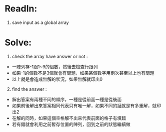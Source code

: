 
# ReadIn: 
1. save input as a global array

# Solve: 
1. check the array have answer or not : 
 
 * 一陣列存-1跟1~9的個數，然後去檢查行跟列
 * 如果-1的個數不是3個就會有問題，如果某個數字用兩次甚至以上也有問題 
 * 以上就是會造成無解的狀況，如果無解就印出0

2. find the answer :
 
 * 解出答案有兩種不同的順序，一種是從前面一種是從後面
 * 如果前後解出來答案相同代表只有唯一解，如果不同的話就是有多重解，就印出2
 * 在解的同時，如果這個空格解不出來代表前面的格子有填錯
 * 若有錯就會利用之前暫存位置的陣列，回到之前的狀態繼續做
